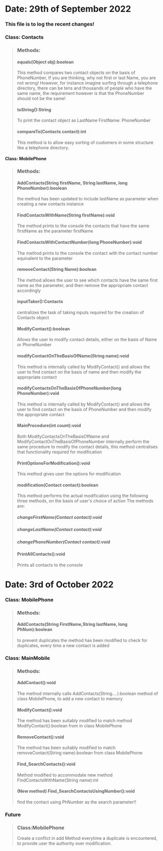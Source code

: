 # Date: 29th of September 2022
### This file is to log the recent changes!
### Class: Contacts
> ### Methods: 
> #### equals(Object obj):boolean
> This method compares two contact objects on the basis of PhoneNumber,
> If you are thinking, why not first or last Name, you are not wrong!
> However, for instance imagine surfing through a telephone directory, there can be tens and thousands
> of people who have the same name, the requirement however is that the PhoneNumber should not be the same!
> #### toString():String
> To print the contact object as LastName FirstName: PhoneNumber
> #### compareTo(Contacts contact):int
> This method is to allow easy sorting of customers in some structure like a telephone directory.

#### Class: MobilePhone
> ### Methods:
> #### AddContacts(String firstName, String lastName, long PhoneNumber):boolean
> the method has been updated to include lastName as parameter when creating a new contacts instance
> #### FindContactsWithName(String firstName):void
> The method prints to the console the contacts that have the same firstName as the parameter firstName
> #### FindContactsWithContactNumber(long PhoneNumber):void
> The method prints to the console the contact with the contact number equivalent to the parameter
> #### removeContact(String Name):boolean
> The method allows the user to see which contacts have the same first name as the parameter, and then remove the
> appropriate contact accordingly
> #### inputTaker():Contacts
> centralizes the task of taking inputs required for the creation of Contacts object
> #### ModifyContact():boolean
> Allows the user to modify contact details, either on the basis of Name or PhoneNumber
> #### modifyContactOnTheBasisOfName(String name):void
> This method is internally called by ModifyContact() and allows the user to find contact on the basis of name
> and then modify the appropriate contact
> #### modifyContactsOnTheBasisOfPhoneNumber(long PhoneNumber):void
> This method is internally called by ModifyContact() and allows the user to find contact on the basis of PhoneNumber
> and then modify the appropriate contact
> #### MainProcedure(int count):void
> Both ModifyContactsOnTheBasisOfName and ModifyContactOnTheBasisOfPhoneNumber internally perform the same procedure to 
> modify the contact details, this method centralises that functionality required for modification
> #### PrintOptionsForModification():void
> This method gives user the options for modification
> #### modification(Contact contact):boolean
> This method performs the actual modification using the following three methods, on the basis of user's choice of action
> The methods are:
> ##### changeFirstName(Contact contact):void
> ##### changeLastName(Contact contact):void
> ##### changePhoneNumber(Contact contact):void
> #### PrintAllContacts():void
> Prints all contacts to the console
> 
> 
# Date: 3rd of October 2022
### Class: MobilePhone
> ### Methods:
> #### AddContacts(String FirstName,String lastName, long PhNum):boolean
> to prevent duplicates the method has been modified to check for duplicates, every time a new contact is added

### Class: MainMobile
> ### Methods:
> #### AddContact():void
> The method internally calls AddContacts(String....):boolean method of class MobilePhone, to add a new contact to 
> memory
> #### ModifyContact():void
> The method has been suitably modified to match method ModifyContact():boolean from in class MobilePhone
> #### RemoveContact():void
> The method has been suitably modified to match removeContact(String name):boolean from class MobilePhone
> #### Find_SearchContacts():void
> Method modified to accommodate new method FindContactsWithName(String name):int
> #### (New method) Find_SearchContactsUsingNumber():void
> find the contact using PhNumber as the search parameter!!

### Future 
> ### Class:MobilePhone
> Create a conflict in add Method everytime a duplicate is encountered, to provide user the authority over modification.